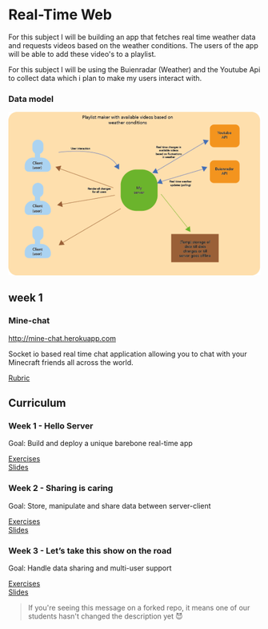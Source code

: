 # Real-Time Web 

For this subject I will be building an app that fetches real time weather data and requests videos based on the weather conditions. The users of the app will be able to add these video's to a playlist.

For this subject I will be using the Buienradar (Weather) and the Youtube Api to collect data which i plan to make my users interact with.

### Data model
![data model 1](app/src/img/datamodel_1.png)    

## week 1

### Mine-chat

http://mine-chat.herokuapp.com

Socket io based real time chat application allowing you to chat with your Minecraft friends all across the world.


[Rubric][rubric]

## Curriculum

### Week 1 - Hello Server

Goal: Build and deploy a unique barebone real-time app  

[Exercises](https://github.com/cmda-minor-web/real-time-web-1819/blob/master/week-1.md)    
[Slides](https://docs.google.com/presentation/d/1EVsEFgBnG699nce058ss_PkVJROQXDp5wJJ-IRXvzTA/edit?usp=sharing)  


### Week 2 - Sharing is caring  

Goal: Store, manipulate and share data between server-client   

[Exercises](https://github.com/cmda-minor-web/real-time-web-1819/blob/master/week-2.md)    
[Slides](https://docs.google.com/presentation/d/1woKoY59D8Zcttna0FzfNjEtGtT8oXWi9b5LYlukRISM/edit?usp=sharing)


### Week 3 - Let’s take this show on the road 

Goal: Handle data sharing and multi-user support 

[Exercises](https://github.com/cmda-minor-web/real-time-web-1819/blob/master/week-3.md)  
[Slides](https://docs.google.com/presentation/d/1SHofRYg87bhdqhv7DQb_HZMbW7Iq1PtqxpdtZHMbMmk/edit?usp=sharing)

> If you're seeing this message on a forked repo, it means one of our students hasn't changed the description yet 😈

<!-- Add a link to your live demo in Github Pages 🌐-->

<!-- ☝️ replace this description with a description of your own work -->

<!-- Add a nice image here at the end of the week, showing off your shiny frontend 📸 -->

<!-- Maybe a table of contents here? 📚 -->

<!-- How about a section that describes how to install this project? 🤓 -->

<!-- ...but how does one use this project? What are its features 🤔 -->

<!-- What external data source is featured in your project and what are its properties 🌠 -->

<!-- This would be a good place for your data life cycle ♻️-->

<!-- Maybe a checklist of done stuff and stuff still on your wishlist? ✅ -->

<!-- How about a license here? 📜 (or is it a licence?) 🤷 -->

[rubric]: https://docs.google.com/spreadsheets/d/e/2PACX-1vSd1I4ma8R5mtVMyrbp6PA2qEInWiOialK9Fr2orD3afUBqOyvTg_JaQZ6-P4YGURI-eA7PoHT8TRge/pubhtml
